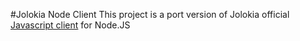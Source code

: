 #Jolokia Node Client
This project is a port version of Jolokia official [Javascript client](http://www.jolokia.org/client/javascript.html) for Node.JS

